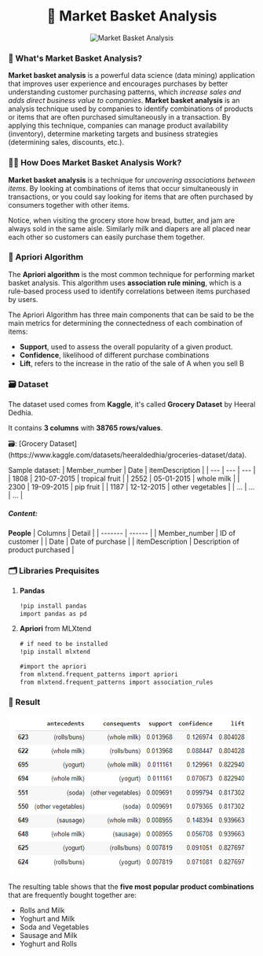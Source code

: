 <h1 align="center">
  🛒 Market Basket Analysis
</h1>

<p align="center">
    <img src="https://ars.els-cdn.com/content/image/3-s2.0-B978012381479100006X-f06-01-9780123814791.jpg" alt="Market Basket Analysis">
    
### 🤔 What's Market Basket Analysis?
**Market basket analysis** is a powerful data science (data mining) application that improves user experience and encourages purchases by better understanding customer purchasing patterns, which *increase sales and adds direct business value to companies*. **Market basket analysis** is an analysis technique used by companies to identify combinations of products or items that are often purchased simultaneously in a transaction. By applying this technique, companies can manage product availability (inventory), determine marketing targets and business strategies (determining sales, discounts, etc.).

### 🤷‍♂️ How Does Market Basket Analysis Work?
**Market basket analysis** is a technique for *uncovering associations between items*. By looking at combinations of items that occur simultaneously in transactions, or you could say looking for items that are often purchased by consumers together with other items.

Notice, when visiting the grocery store how bread, butter, and jam are always sold in the same aisle. Similarly milk and diapers are all placed near each other so customers can easily purchase them together.

### 🚩 Apriori Algorithm
The **Apriori algorithm** is the most common technique for performing market basket analysis. This algorithm uses **association rule mining**, which is a rule-based process used to identify correlations between items purchased by users.

The Apriori Algorithm has three main components that can be said to be the main metrics for determining the connectedness of each combination of items:
- **Support**, used to assess the overall popularity of a given product.
- **Confidence**, likelihood of different purchase combinations
- **Lift**, refers to the increase in the ratio of the sale of A when you sell B

### 🗃️ Dataset
<p>The dataset used comes from <b>Kaggle</b>, it's called <b>Grocery Dataset</b> by Heeral Dedhia.</p> 
<p>It contains <b>3 columns</b> with <b>38765 rows/values</b>.</p>
🗃: [Grocery Dataset️](https://www.kaggle.com/datasets/heeraldedhia/groceries-dataset/data).

Sample dataset:
| Member_number | Date | itemDescription |
| --- | --- | --- |
| 1808 | 210-07-2015 | tropical fruit |
| 2552 | 05-01-2015 | whole milk |
| 2300 | 19-09-2015 | pip fruit |
| 1187 | 12-12-2015 | other vegetables |
| ... | ... | ... | 

##### Content:
**People**
| Columns | Detail |
| ------- | ------ |
| Member_number | ID of customer |
| Date | Date of purchase |
| itemDescription | Description of product purchased |

### 🗂️ Libraries Prequisites
1. **Pandas**
   ```
   !pip install pandas
   import pandas as pd
   ```

3. **Apriori** from MLXtend
    ```
    # if need to be installed
    !pip install mlxtend
    ```
    ```
    #import the apriori
    from mlxtend.frequent_patterns import apriori
    from mlxtend.frequent_patterns import association_rules
    ```

### 🤖 Result
![Market Basket Analysis](image/Metrics.PNG)

The resulting table shows that the **five most popular product combinations** that are frequently bought together are:
- Rolls and Milk
- Yoghurt and Milk
- Soda and Vegetables
- Sausage and Milk
- Yoghurt and Rolls
